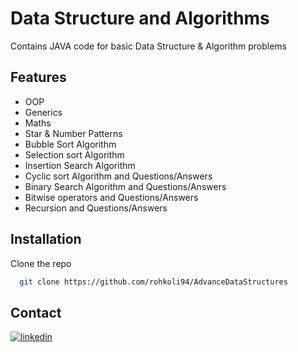 
# Data Structure and Algorithms

Contains JAVA code for basic Data Structure & Algorithm problems




## Features

- OOP
- Generics
- Maths
- Star & Number Patterns
- Bubble Sort Algorithm
- Selection sort Algorithm 
- Insertion Search Algorithm 
- Cyclic sort Algorithm and Questions/Answers
- Binary Search Algorithm and Questions/Answers
- Bitwise operators and Questions/Answers
- Recursion and Questions/Answers





## Installation

Clone the repo

```bash
  git clone https://github.com/rohkoli94/AdvanceDataStructures
```




## Contact

[![linkedin](https://img.shields.io/badge/linkedin-0A66C2?style=for-the-badge&logo=linkedin&logoColor=white)](https://www.linkedin.com/in/rohit-koli-1aa356132)


